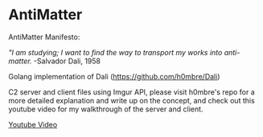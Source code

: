 # AntiMatter

AntiMatter Manifesto:

*"I am studying; I want to find the way to transport my works into anti-matter.* -Salvador Dali, 1958

Golang implementation of Dali (https://github.com/h0mbre/Dali)



C2 server and client files using Imgur API, please visit h0mbre's repo for a more detailed explanation and write up on the concept, and check out this youtube video for my walkthrough of the server and client.

[Youtube Video](https://www.youtube.com/watch?v=gp4IAECqi9M)

